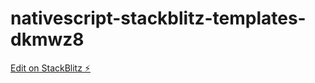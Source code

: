 # nativescript-stackblitz-templates-dkmwz8

[Edit on StackBlitz ⚡️](https://stackblitz.com/edit/nativescript-stackblitz-templates-dkmwz8)